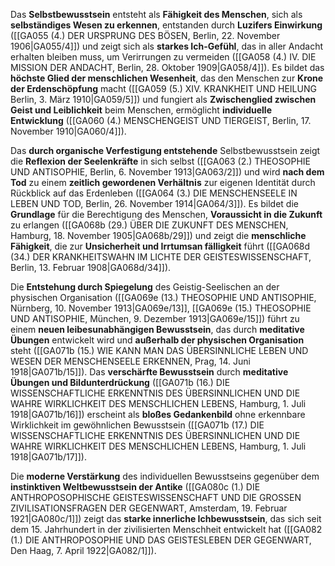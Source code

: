 
Das **Selbstbewusstsein** entsteht als **Fähigkeit des Menschen**, sich als **selbständiges Wesen zu erkennen**, entstanden durch **Luzifers Einwirkung** ([[GA055 (4.) DER URSPRUNG DES BÖSEN, Berlin, 22. November 1906|GA055/4]]) und zeigt sich als **starkes Ich-Gefühl**, das in aller Andacht erhalten bleiben muss, um Verirrungen zu vermeiden ([[GA058 (4.) IV. DIE MISSION DER ANDACHT, Berlin, 28. Oktober 1909|GA058/4]]). Es bildet das **höchste Glied der menschlichen Wesenheit**, das den Menschen zur **Krone der Erdenschöpfung** macht ([[GA059 (5.) XIV. KRANKHEIT UND HEILUNG Berlin, 3. März 1910|GA059/5]]) und fungiert als **Zwischenglied zwischen Geist und Leiblichkeit** beim Menschen, ermöglicht **individuelle Entwicklung** ([[GA060 (4.) MENSCHENGEIST UND TIERGEIST, Berlin, 17. November 1910|GA060/4]]).

Das **durch organische Verfestigung entstehende** Selbstbewusstsein zeigt die **Reflexion der Seelenkräfte** in sich selbst ([[GA063 (2.) THEOSOPHIE UND ANTISOPHIE, Berlin, 6. November 1913|GA063/2]]) und wird **nach dem Tod** zu einem **zeitlich gewordenen Verhältnis** zur eigenen Identität durch Rückblick auf das Erdenleben ([[GA064 (3.) DIE MENSCHENSEELE IN LEBEN UND TOD, Berlin, 26. November 1914|GA064/3]]). Es bildet die **Grundlage** für die Berechtigung des Menschen, **Voraussicht in die Zukunft** zu erlangen ([[GA068b (29.) ÜBER DIE ZUKUNFT DES MENSCHEN, Hamburg, 18. November 1905|GA068b/29]]) und zeigt die **menschliche Fähigkeit**, die zur **Unsicherheit und Irrtumsan fälligkeit** führt ([[GA068d (34.) DER KRANKHEITSWAHN IM LICHTE DER GEISTESWISSENSCHAFT, Berlin, 13. Februar 1908|GA068d/34]]).

Die **Entstehung durch Spiegelung** des Geistig-Seelischen an der physischen Organisation ([[GA069e (13.) THEOSOPHIE UND ANTISOPHIE, Nürnberg, 10. November 1913|GA069e/13]], [[GA069e (15.) THEOSOPHIE UND ANTISOPHIE, München, 9. Dezember 1913|GA069e/15]]) führt zu einem **neuen leibesunabhängigen Bewusstsein**, das durch **meditative Übungen** entwickelt wird und **außerhalb der physischen Organisation** steht ([[GA071b (15.) WIE KANN MAN DAS ÜBERSINNLICHE LEBEN UND WESEN DER MENSCHENSEELE ERKENNEN, Prag, 14. Juni 1918|GA071b/15]]). Das **verschärfte Bewusstsein** durch **meditative Übungen und Bildunterdrückung** ([[GA071b (16.) DIE WISSENSCHAFTLICHE ERKENNTNIS DES ÜBERSINNLICHEN UND DIE WAHRE WIRKLICHKEIT DES MENSCHLICHEN LEBENS, Hamburg, 1. Juli 1918|GA071b/16]]) erscheint als **bloßes Gedankenbild** ohne erkennbare Wirklichkeit im gewöhnlichen Bewusstsein ([[GA071b (17.) DIE WISSENSCHAFTLICHE ERKENNTNIS DES ÜBERSINNLICHEN UND DIE WAHRE WIRKLICHKEIT DES MENSCHLICHEN LEBENS, Hamburg, 1. Juli 1918|GA071b/17]]).

Die **moderne Verstärkung** des individuellen Bewusstseins gegenüber dem **instinktiven Weltbewusstsein der Antike** ([[GA080c (1.) DIE ANTHROPOSOPHISCHE GEISTESWISSENSCHAFT UND DIE GROSSEN ZIVILISATIONSFRAGEN DER GEGENWART, Amsterdam, 19. Februar 1921|GA080c/1]]) zeigt das **starke innerliche Ichbewusstsein**, das sich seit dem 15. Jahrhundert in der zivilisierten Menschheit entwickelt hat ([[GA082 (1.) DIE ANTHROPOSOPHIE UND DAS GEISTESLEBEN DER GEGENWART, Den Haag, 7. April 1922|GA082/1]]).
